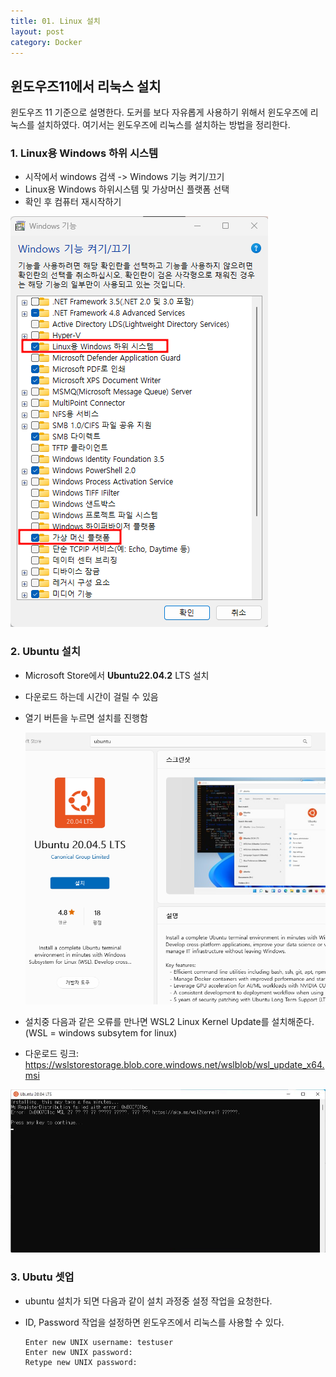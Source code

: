 ```yaml
---
title: 01. Linux 설치
layout: post
category: Docker
---
```


## 윈도우즈11에서 리눅스 설치



윈도우즈 11 기준으로 설명한다. 도커를 보다 자유롭게 사용하기 위해서 윈도우즈에 리눅스를 설치하였다. 여기서는 윈도우즈에 리눅스를 설치하는 방법을 정리한다. 



### 1. Linux용 Windows 하위 시스템

* 시작에서 windows 검색 -> Windows 기능 켜기/끄기
* Linux용 Windows 하위시스템 및 가상머신 플랫폼 선택
* 확인 후 컴퓨터 재시작하기 

![image-20230226091734742](/public/img/image-20230226091734742.png)



### 2. Ubuntu 설치 

* Microsoft Store에서 **Ubuntu22.04.2** LTS 설치 

* 다운로드 하는데 시간이 걸릴 수 있음

* 열기 버튼을 누르면 설치를 진행함

  ![image-20230226092604388](/public/img/image-20230226092604388.png)

* 설치중 다음과 같은 오류를 만나면  WSL2 Linux Kernel Update를 설치해준다. (WSL = windows subsytem for linux)
* 다운로드 링크: https://wslstorestorage.blob.core.windows.net/wslblob/wsl_update_x64.msi

![img](/public/img/wslerror.png)



### 3. Ubutu 셋업

* ubuntu 설치가 되면 다음과 같이 설치 과정중 설정 작업을 요청한다. 

* ID, Password 작업을 설정하면 윈도우즈에서 리눅스를 사용할 수 있다.

  ```shell
  Enter new UNIX username: testuser
  Enter new UNIX password:
  Retype new UNIX password:
  ```

  